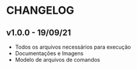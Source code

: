 # CHANGELOG
## v1.0.0 - 19/09/21
- Todos os arquivos necessários para execução
- Documentações e Imagens
- Modelo de arquivos de comandos